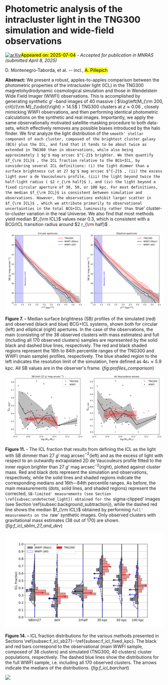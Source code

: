 <div class="macros" style="visibility:hidden;">
$\newcommand{\ensuremath}{}$
$\newcommand{\xspace}{}$
$\newcommand{\object}[1]{\texttt{#1}}$
$\newcommand{\farcs}{{.}''}$
$\newcommand{\farcm}{{.}'}$
$\newcommand{\arcsec}{''}$
$\newcommand{\arcmin}{'}$
$\newcommand{\ion}[2]{#1#2}$
$\newcommand{\textsc}[1]{\textrm{#1}}$
$\newcommand{\hl}[1]{\textrm{#1}}$
$\newcommand{\footnote}[1]{}$
$\newcommand{\Msun}{{\rm M}_{\odot}}$
$\newcommand{\Mtwo}{M_{\rm 200}}$
$\newcommand{\Mfive}{M_{\rm 500}}$
$\newcommand{\Rtwo}{R_{\rm 200}}$
$\newcommand{\Rfive}{R_{\rm 500}}$
$\newcommand{\facc}{f_{\rm acc}}$
$\newcommand{\fex}{f_{\rm ex}}$
$\newcommand{\krot}{\kappa_{\rm rot}}$
$\newcommand{\thebibliography}{\DeclareRobustCommand{\VAN}[3]{##3}\VANthebibliography}$</div>



<div id="title">

# Photometric analysis of the intracluster light in the TNG300 simulation and wide-field observations

</div>
<div id="comments">

[![arXiv](https://img.shields.io/badge/arXiv-2507.02105-b31b1b.svg)](https://arxiv.org/abs/2507.02105)<mark>Appeared on: 2025-07-04</mark> -  _Accepted for publication in MNRAS (submitted April 8, 2025)_

</div>
<div id="authors">

D. Montenegro-Taborda, et al. -- incl., <mark>A. Pillepich</mark>

</div>
<div id="abstract">

**Abstract:** We present a robust, apples-to-apples comparison between the photometric properties of the intracluster light (ICL) in the TNG300 magnetohydrodynamic cosmological simulation and those in Wendelstein Wide Field Imager (WWFI) observations. This is accomplished by generating synthetic $g'$ -band images of 40 massive ( $\log\left(M_{\rm 200, crit}/{\rm M}_{\odot}\right) > 14.5$ ) TNG300 clusters at $z \approx 0.06$ , closely mimicking WWFI observations, and then performing identical photometric calculations on the synthetic and real images. Importantly, we apply the same observationally motivated satellite-masking procedure to both data-sets, which effectively removes any possible biases introduced by the halo finder. We first analyze the light distribution of the `smooth' stellar component of each cluster, composed of the brightest cluster galaxy (BCG) plus the ICL, and find that it tends to be about twice as extended in TNG300 than in observations, while also being approximately 1 $g'$ mag arcsec $^{-2}$ brighter. We then quantify $f_{\rm ICL}$ , the ICL fraction relative to the BCG+ICL, by considering several ICL definitions: (i) the light dimmer than a surface brightness cut at 27 $g'$ mag arcsec $^{-2}$ , (ii) the excess light over a de Vaucouleurs profile, (iii) the light beyond twice the half-light radius ( $2 r_{\rm half}$ ), and (iv) the light beyond a fixed circular aperture of 30, 50, or 100 kpc. For most definitions, the median $f_{\rm ICL}$ is consistent between simulation and observations. However, the observations exhibit larger scatter in $f_{\rm ICL}$ , which we attribute primarily to observational uncertainties in the total BCG+ICL luminosity rather than `true' cluster-to-cluster variation in the real Universe. We also find that most methods yield median $f_{\rm ICL}$ values near 0.3, which is consistent with a BCG/ICL transition radius around $2 r_{\rm half}$ .

</div>

<div id="div_fig1">

<img src="tmp_2507.02105/./fig/compare_all_subsample_sb_profiles_circ_kpc.png" alt="Fig7.1" width="50%"/><img src="tmp_2507.02105/./fig/compare_all_subsample_sb_profiles_ellip_kpc.png" alt="Fig7.2" width="50%"/>

**Figure 7. -** Median surface brightness (SB) profiles of the simulated (red) and observed (black and blue) BCG+ICL systems, shown both for circular (left) and elliptical (right) apertures. In the case of the observations, the main (consisting of the 38 observed clusters with mass estimates) and full (including all 170 observed clusters) samples are represented by the solid black and dashed blue lines, respectively. The red and black shaded regions represent the 16th to 84th percentile ranges of the TNG300 and WWFI (main sample) profiles, respectively.  The blue shaded region to the left indicates the resolution limit of the simulation, here defined as $4 \epsilon_{\ast} \approx 5.9$ kpc. All SB values are in the observer's frame. (*fig:profiles_comparison*)

</div>
<div id="div_fig2">

<img src="tmp_2507.02105/./fig/f_icl_sblim_27_30_vs_mvir_singlepanel.png" alt="Fig11.1" width="50%"/><img src="tmp_2507.02105/./fig/f_icl_dev_27_30_vs_mvir_singlepanel.png" alt="Fig11.2" width="50%"/>

**Figure 11. -** The ICL fraction that results from defining the ICL as the light with SB dimmer than 27 $g'$ mag arcsec$^{-2}$(left) and as the excess of light with respect to an outwardly extrapolated 2D de Vaucouleurs profile fitted to the inner region brighter than 27 $g'$ mag arcsec$^{-2}$(right), plotted against cluster mass. Red and black dots represent the simulation and observations, respectively, while the solid lines and shaded regions indicate the corresponding medians and 16th--84th percentile ranges. As before, the main measurements (dots, solid lines, and shaded regions) represent the corrected, `SB-limited' measurements (see Section \ref{subsec:undetected_light}) obtained for the `sigma-clipped' images (see Section \ref{subsec:background_subtraction}), while the dashed red line shows the median $f_{\rm ICL}$ obtained by performing `full' measurements on the `raw' synthetic images. Only observed clusters with gravitational mass estimates (38 out of 170) are shown. (*fig:f_icl_sblim_27_and_dev*)

</div>
<div id="div_fig3">

<img src="tmp_2507.02105/./fig/barh_plot_f_icl_real_mock_image_plus_subsample_dev_27_multiple_def_5.5_arcsec_1_4_clipping_side.png" alt="Fig14" width="100%"/>

**Figure 14. -** ICL fraction distributions for the various methods presented in Sections \ref{subsec:f_icl_sb27}--\ref{subsec:f_icl_fixed_kpc}. The black and red bars correspond to the observational (main WWFI sample, composed of 38 clusters) and simulated (TNG300, 40 clusters) cluster populations, respectively. The dashed blue lines show the distributions for the full WWFI sample, i.e. including all 170 observed clusters. The arrows indicate the medians of the distributions. (*fig:f_icl_barchart*)

</div><div id="qrcode"><img src=https://api.qrserver.com/v1/create-qr-code/?size=100x100&data="https://arxiv.org/abs/2507.02105"></div>
